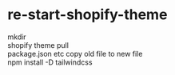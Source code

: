# re-start-shopify-theme

mkdir
<br>
shopify theme pull
<br>
package.json etc copy old file to new file
<br>
npm install -D tailwindcss
<br>
